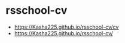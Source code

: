 # rsschool-cv
+ https://Kasha225.github.io/rsschool-cv/cv
+ https://Kasha225.github.io/rsschool-cv/
